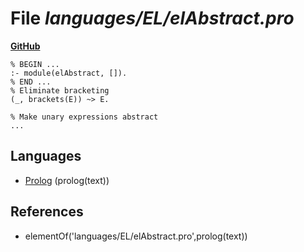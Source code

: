 # File _languages/EL/elAbstract.pro_
**[GitHub](https://github.com/softlang/yas/blob/master/languages/EL/elAbstract.pro)**
```
% BEGIN ...
:- module(elAbstract, []).
% END ...
% Eliminate bracketing
(_, brackets(E)) ~> E.

% Make unary expressions abstract
...
```

## Languages
* [Prolog](../languages/Prolog.md) (prolog(text))

## References
* elementOf('languages/EL/elAbstract.pro',prolog(text))
